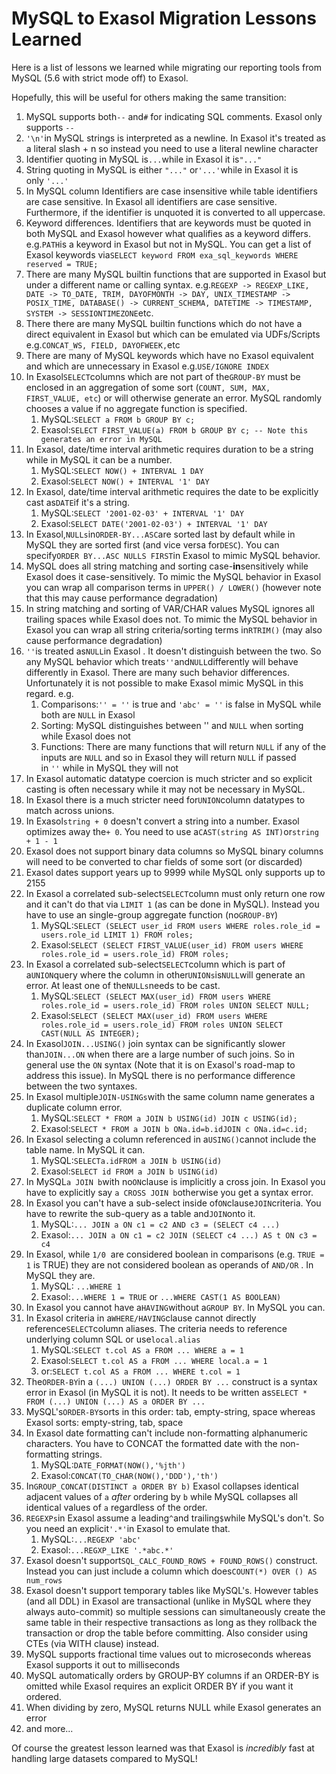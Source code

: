 # MySQL to Exasol Migration Lessons Learned 
Here is a list of lessons we learned while migrating our reporting tools from MySQL (5.6 with strict mode off) to Exasol.

Hopefully, this will be useful for others making the same transition: 

1. MySQL supports both`--` and`#` for indicating SQL comments. Exasol only supports `--`
2. `'\n'`in MySQL strings is interpreted as a newline. In Exasol it's treated as a literal slash + n so instead you need to use a literal newline character
3. Identifier quoting in MySQL is``...``while in Exasol it is`"..."`
4. String quoting in MySQL is either `"..."` or`'...'`while in Exasol it is only `'...'`
5. In MySQL column Identifiers are case insensitive while table identifiers are case sensitive. In Exasol all identifiers are case sensitive. Furthermore, if the identifier is unquoted it is converted to all uppercase.
6. Keyword differences. Identifiers that are keywords must be quoted in both MySQL and Exasol however what qualifies as a keyword differs. e.g.`PATH`is a keyword in Exasol but not in MySQL. You can get a list of Exasol keywords via`SELECT keyword FROM exa_sql_keywords WHERE reserved = TRUE;`
7. There are many MySQL builtin functions that are supported in Exasol but under a different name or calling syntax. e.g.`REGEXP -> REGEXP_LIKE, DATE -> TO_DATE, TRIM, DAYOFMONTH -> DAY, UNIX_TIMESTAMP -> POSIX_TIME, DATABASE() -> CURRENT_SCHEMA, DATETIME -> TIMESTAMP, SYSTEM -> SESSIONTIMEZONE`etc.
8. There there are many MySQL builtin functions which do not have a direct equivalent in Exasol but which can be emulated via UDFs/Scripts e.g.`CONCAT_WS, FIELD, DAYOFWEEK,`etc
9. There are many of MySQL keywords which have no Exasol equivalent and which are unnecessary in Exasol e.g.`USE/IGNORE INDEX`
10. In Exasol`SELECT`columns which are not part of the`GROUP-BY` must be enclosed in an aggregation of some sort (`COUNT, SUM, MAX, FIRST_VALUE, etc`) or will otherwise generate an error. MySQL randomly chooses a value if no aggregate function is specified.
	1. MySQL:`SELECT a FROM b GROUP BY c;`
	2. Exasol:`SELECT FIRST_VALUE(a) FROM b GROUP BY c; -- Note this generates an error in MySQL`
11. In Exasol, date/time interval arithmetic requires duration to be a string while in MySQL it can be a number.
	1. MySQL:`SELECT NOW() + INTERVAL 1 DAY`
	2. Exasol:`SELECT NOW() + INTERVAL '1' DAY`
12. In Exasol, date/time interval arithmetic requires the date to be explicitly cast as`DATE`if it's a string.
	1. MySQL:`SELECT '2001-02-03' + INTERVAL '1' DAY`
	2. Exasol:`SELECT DATE('2001-02-03') + INTERVAL '1' DAY`
13. In Exasol,`NULLs`in`ORDER-BY...ASC`are sorted last by default while in MySQL they are sorted first (and vice versa for`DESC`). You can specify`ORDER BY...ASC NULLS FIRST`in Exasol to mimic MySQL behavior.
14. MySQL does all string matching and sorting case-**in**sensitively while Exasol does it case-sensitively. To mimic the MySQL behavior in Exasol you can wrap all comparison terms in `UPPER() / LOWER()` (however note that this may cause performance degradation)
15. In string matching and sorting of VAR/CHAR values MySQL ignores all trailing spaces while Exasol does not. To mimic the MySQL behavior in Exasol you can wrap all string criteria/sorting terms in`RTRIM()` (may also cause performance degradation)
16. `''`is treated as`NULL`in Exasol . It doesn't distinguish between the two. So any MySQL behavior which treats`''`and`NULL`differently will behave differently in Exasol. There are many such behavior differences. Unfortunately it is not possible to make Exasol mimic MySQL in this regard. e.g.
	1. Comparisons:`'' = ''` is true and `'abc' = ''` is false in MySQL while both are `NULL` in Exasol
	2. Sorting: MySQL distinguishes between '' and `NULL` when sorting while Exasol does not
	3. Functions: There are many functions that will return `NULL` if any of the inputs are `NULL` and so in Exasol they will return `NULL` if passed in `''` while in MySQL they will not
17. In Exasol automatic datatype coercion is much stricter and so explicit casting is often necessary while it may not be necessary in MySQL.
18. In Exasol there is a much stricter need for`UNION`column datatypes to match across unions.
19. In Exasol`string + 0` doesn't convert a string into a number. Exasol optimizes away the`+ 0`. You need to use a`CAST(string AS INT)`or`string + 1 - 1`
20. Exasol does not support binary data columns so MySQL binary columns will need to be converted to char fields of some sort (or discarded)
21. Exasol dates support years up to 9999 while MySQL only supports up to 2155
22. In Exasol a correlated sub-select`SELECT`column must only return one row and it can't do that via `LIMIT 1` (as can be done in MySQL). Instead you have to use an single-group aggregate function (no`GROUP-BY`)
	1. MySQL:`SELECT (SELECT user_id FROM users WHERE roles.role_id = users.role_id LIMIT 1) FROM roles;`
	2. Exasol:`SELECT (SELECT FIRST_VALUE(user_id) FROM users WHERE roles.role_id = users.role_id) FROM roles;`
23. In Exasol a correlated sub-select`SELECT`column which is part of a`UNION`query where the column in other`UNIONs`is`NULL`will generate an error. At least one of the`NULLs`needs to be cast.
	1. MySQL:`SELECT (SELECT MAX(user_id) FROM users WHERE roles.role_id = users.role_id) FROM roles UNION SELECT NULL;`
	2. Exasol:`SELECT (SELECT MAX(user_id) FROM users WHERE roles.role_id = users.role_id) FROM roles UNION SELECT CAST(NULL AS INTEGER);`
24. In Exasol`JOIN...USING()` join syntax can be significantly slower than`JOIN...ON` when there are a large number of such joins. So in general use the `ON` syntax (Note that it is on Exasol's road-map to address this issue). In MySQL there is no performance difference between the two syntaxes.
25. In Exasol multiple`JOIN-USINGs`with the same column name generates a duplicate column error.
	1. MySQL:`SELECT * FROM a JOIN b USING(id) JOIN c USING(id);`
	2. Exasol:`SELECT * FROM a JOIN b ONa.id=b.idJOIN c ONa.id=c.id;`
26. In Exasol selecting a column referenced in a`USING()`cannot include the table name. In MySQL it can.
	1. MySQL:`SELECTa.idFROM a JOIN b USING(id)`
	2. Exasol:`SELECT id FROM a JOIN b USING(id)`
27. In MySQL`a JOIN b`with no`ON`clause is implicitly a cross join. In Exasol you have to explicitly say `a CROSS JOIN b`otherwise you get a syntax error.
28. In Exasol you can't have a sub-select inside of`ON`clause`JOIN`criteria. You have to rewrite the sub-query as a table and`JOIN`onto it.
	1. MySQL:`... JOIN a ON c1 = c2 AND c3 = (SELECT c4 ...)`
	2. Exasol:`... JOIN a ON c1 = c2 JOIN (SELECT c4 ...) AS t ON c3 = c4`
29. In Exasol, while `1/0`  are considered boolean in comparisons (e.g. `TRUE = 1` is TRUE) they are not considered boolean as operands of `AND/OR` . In MySQL they are.
	1. MySQL: `...WHERE 1`
	2. Exasol:`...WHERE 1 = TRUE` or `...WHERE CAST(1 AS BOOLEAN)`
30. In Exasol you cannot have a`HAVING`without a`GROUP BY`. In MySQL you can.
31. In Exasol criteria in a`WHERE/HAVING`clause cannot directly reference`SELECT`column aliases. The criteria needs to reference underlying column SQL or use`local.alias`
	1. MySQL:`SELECT t.col AS a FROM ... WHERE a = 1`
	2. Exasol:`SELECT t.col AS a FROM ... WHERE local.a = 1`
	3. or:`SELECT t.col AS a FROM ... WHERE t.col = 1`
32. The`ORDER-BY`in a `(...) UNION (...) ORDER BY ...` construct is a syntax error in Exasol (in MySQL it is not). It needs to be written as`SELECT * FROM (...) UNION (...) AS a ORDER BY ...`
33. MySQL's`ORDER-BY`sorts in this order: tab, empty-string, space whereas Exasol sorts: empty-string, tab, space
34. In Exasol date formatting can't include non-formatting alphanumeric characters. You have to CONCAT the formatted date with the non-formatting strings.
	1. MySQL:`DATE_FORMAT(NOW(),'%jth')`
	2. Exasol:`CONCAT(TO_CHAR(NOW(),'DDD'),'th')`
35. In`GROUP_CONCAT(DISTINCT a ORDER BY b)` Exasol collapses identical adjacent values of `a` *after* ordering by `b` while MySQL collapses all identical values of `a` regardless of the order.
36. `REGEXPs`in Exasol assume a leading`^`and trailing`$`while MySQL's don't. So you need an explicit`'.*'`in Exasol to emulate that.
	1. MySQL:`...REGEXP 'abc'`
	2. Exasol:`...REGXP_LIKE '.*abc.*'`
37. Exasol doesn't support`SQL_CALC_FOUND_ROWS + FOUND_ROWS()` construct. Instead you can just include a column which does`COUNT(*) OVER () AS num_rows`
38. Exasol doesn't support temporary tables like MySQL's. However tables (and all DDL) in Exasol are transactional (unlike in MySQL where they always auto-commit) so multiple sessions can simultaneously create the same table in their respective transactions as long as they rollback the transaction or drop the table before committing. Also consider using CTEs (via WITH clause) instead.
39. MySQL supports fractional time values out to microseconds whereas Exasol supports it out to milliseconds
40. MySQL automatically orders by GROUP-BY columns if an ORDER-BY is omitted while Exasol requires an explicit ORDER BY if you want it ordered.
41. When dividing by zero, MySQL returns NULL while Exasol generates an error
42. and more...

Of course the greatest lesson learned was that Exasol is *incredibly* fast at handling large datasets compared to MySQL! 

